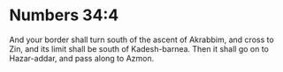 # Numbers 34:4

And your border shall turn south of the ascent of Akrabbim, and cross to Zin, and its limit shall be south of Kadesh-barnea. Then it shall go on to Hazar-addar, and pass along to Azmon.
